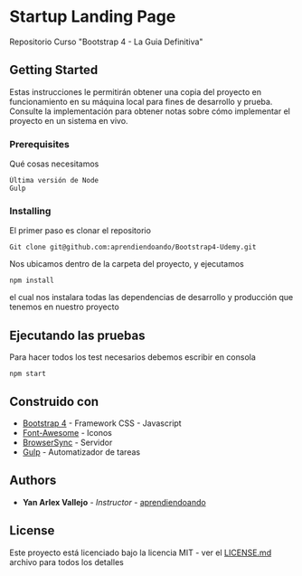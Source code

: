 # Startup Landing Page

Repositorio Curso "Bootstrap 4 - La Guia Definitiva"

## Getting Started

Estas instrucciones le permitirán obtener una copia del proyecto en funcionamiento en su máquina local para fines de desarrollo y prueba. Consulte la implementación para obtener notas sobre cómo implementar el proyecto en un sistema en vivo.

### Prerequisites

Qué cosas necesitamos

```
Última versión de Node
Gulp

```

### Installing

El primer paso es clonar el repositorio

```
Git clone git@github.com:aprendiendoando/Bootstrap4-Udemy.git
```

Nos ubicamos dentro de la carpeta del proyecto, y ejecutamos 

```
npm install
```
el cual nos instalara todas las dependencias de desarrollo y producción que tenemos en nuestro proyecto


## Ejecutando las pruebas

Para hacer todos los test necesarios debemos escribir en consola

```
npm start
```

## Construido con

* [Bootstrap 4](http://getbootstrap.com/) - Framework CSS - Javascript
* [Font-Awesome](https://fontawesome.com/) - Iconos
* [BrowserSync](https://browsersync.io/) - Servidor
* [Gulp](https://gulpjs.com//) - Automatizador de tareas

## Authors

* **Yan Arlex Vallejo** - *Instructor* - [aprendiendoando](https://github.com/aprendiendoando)



## License

Este proyecto está licenciado bajo la licencia MIT - ver el [LICENSE.md](LICENSE.md) archivo para todos los detalles



